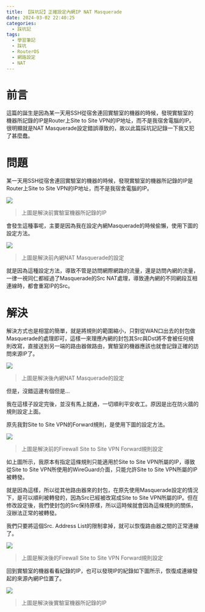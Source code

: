 ```yaml
---
title: 【踩坑記】正確設定內網IP NAT Masquerade
date: 2024-03-02 22:40:25
categories:
  - 踩坑記
tags:
  - 學習筆記
  - 踩坑
  - RouterOS
  - 網路設定
  - NAT
---
```


# 前言
這篇的誕生是因為某一天用SSH從宿舍連回實驗室的機器的時候，發現實驗室的機器所記錄的IP是Router上Site to Site VPN的IP地址，而不是我宿舍電腦的IP。很明顯就是NAT Masquerade設定錯誤導致的，故以此篇採坑記記錄一下我又犯了甚麼蠢。
<!-- more -->

# 問題
某一天用SSH從宿舍連回實驗室的機器的時候，發現實驗室的機器所記錄的IP是Router上Site to Site VPN的IP地址，而不是我宿舍電腦的IP。

![](/lan-ip-masquerade-issues/wrong-ip-record.png)
> 上圖是解決前實驗室機器所記錄的IP

會發生這種事呢，主要是因為我在設定內網Masquerade的時候偷懶，使用下圖的設定方法。

![](/lan-ip-masquerade-issues/nat-origin-settings.png)
> 上圖是解決前內網NAT Masquerade的設定

就是因為這種設定方法，導致不管是訪問網際網路的流量，還是訪問內網的流量，一律一視同仁都經過了Masquerade的Src NAT處理，導致連內網的不同網段互相連線時，都會重寫IP的Src。

# 解決
解決方式也是相當的簡單，就是將規則的範圍縮小，只對從WAN口出去的封包做Masquerade的處理即可，這樣一來理應內網的封包其Src與Dst將不會被任何規則改寫，直接送到另一端的路由器做路由，實驗室的機器應該也就會記錄正確的訪問來源IP了。

![](/lan-ip-masquerade-issues/nat-modify-settings.png)
> 上圖是解決後內網NAT Masquerade的設定

但是，沒錯這邊有個但是...

我在這樣子設定完後，並沒有馬上就通，一切順利平安收工。原因是出在防火牆的規則設定上面。

原先我對Site to Site VPN的Forward規則，是使用下圖的設定方法。

![](/lan-ip-masquerade-issues/firewall-origin-forward-settings.png)
> 上圖是解決前的Firewall Site to Site VPN Forward規則設定

如上圖所示，我原本有指定這條規則只能適用於Site to Site VPN所屬的IP，導致從Site to Site VPN所使用的WireGuard介面，只能允許Site to Site VPN所屬的IP被轉發。

就是因為這樣，所以從其他路由器來的封包，在原先使用Masquerade設定的情況下，是可以順利被轉發的，因為Src已經被改寫成Site to Site VPN所屬的IP。但在修改設定後，我們使封包的Src保持原樣，所以這時候就會因為這條規則的關係，沒辦法正常的被轉發。

我們只要將這個Src. Address List的限制拿掉，就可以恢復路由器之間的正常連線了。

![](/lan-ip-masquerade-issues/firewall-modify-forward-settings.png)
> 上圖是解決後的Firewall Site to Site VPN Forward規則設定

回到實驗室的機器看看紀錄的IP，也可以發現IP的紀錄如下圖所示，恢復成連線發起的來源內網IP位置了。

![](/lan-ip-masquerade-issues/correct-ip-record.png)
> 上圖是解決後實驗室機器所記錄的IP